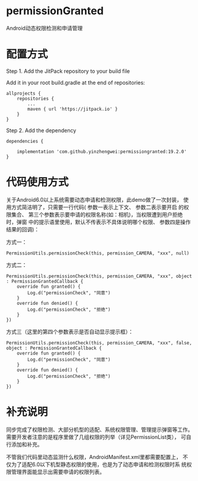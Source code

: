 # permissionGranted
Android动态权限检测和申请管理

# 配置方式

Step 1. Add the JitPack repository to your build file

Add it in your root build.gradle at the end of repositories:
```
allprojects {
	repositories {
		...
		maven { url 'https://jitpack.io' }
	}
}
```
Step 2. Add the dependency
```
dependencies {

	implementation 'com.github.yinzhengwei:permissiongranted:19.2.0'
}
```

# 代码使用方式

关于Android6.0以上系统需要动态申请和检测权限，此demo做了一次封装， 
使用方式简洁明了，只需要一行代码(
参数一表示上下文、
参数二表示要开启 的权限集合、
第三个参数表示要申请的权限名称(如：相机)，当权限遭到用户拒绝时，弹窗 中的提示语里使用，默认不传表示不具体说明哪个权限、
参数四是操作结果的回调)：

方式一：
```
PermissionUtils.permissionCheck(this, permission_CAMERA, "xxx", null)
```

方式二：
```
PermissionUtils.permissionCheck(this, permission_CAMERA, "xxx", object : PermissionGrantedCallback {
    override fun granted() {
        Log.d("permissionCheck", "同意")
    }
    override fun denied() {
        Log.d("permissionCheck", "拒绝")
    }
})
```

方式三（这里的第四个参数表示是否自动显示提示框）：
```
PermissionUtils.permissionCheck(this, permission_CAMERA, "xxx", false, object : PermissionGrantedCallback {
    override fun granted() {
        Log.d("permissionCheck", "同意")
    }
    override fun denied() {
        Log.d("permissionCheck", "拒绝")
    }
})
```


# 补充说明
同步完成了权限检测、大部分机型的适配、系统权限管理、管理提示弹窗等工作。 
需要开发者注意的是程序里做了几组权限的列举（详见PermissionList类）， 可自行添加和补充。



不管我们代码里动态监测什么权限，AndroidManifest.xml里都需要配置上， 
不仅为了适配6.0以下机型静态权限的使用，也是为了动态申请和检测权限时系 统权限管理界面能显示出需要申请的权限列表。
